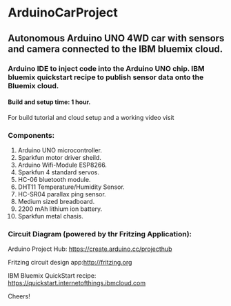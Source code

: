 # ArduinoCarProject

## Autonomous Arduino UNO 4WD car with sensors and camera connected to the IBM bluemix cloud.

### Arduino IDE to inject code into the Arduino UNO chip. IBM bluemix quickstart recipe to publish sensor data onto the Bluemix cloud.

#### Build and setup time: 1 hour.
For build tutorial and cloud setup and a working video visit

### Components:
1. Arduino UNO microcontroller.
2. Sparkfun motor driver sheild.
3. Arduino Wifi-Module ESP8266.
4. Sparkfun 4 standard servos.
5. HC-06 bluetooth module.
6. DHT11 Temperature/Humidity Sensor. 
7. HC-SR04 parallax ping sensor.
8. Medium sized breadboard.
9. 2200 mAh lithium ion battery.
10. Sparkfun metal chasis.

### Circuit Diagram (powered by thr Fritzing Application): 


 


Arduino Project Hub: https://create.arduino.cc/projecthub

Fritzing circuit design app:http://fritzing.org

IBM Bluemix QuickStart recipe: https://quickstart.internetofthings.ibmcloud.com

Cheers!

